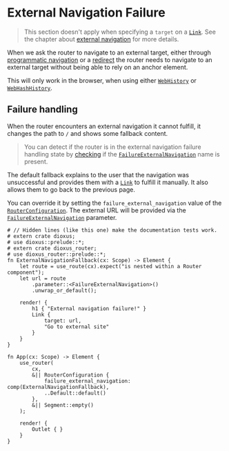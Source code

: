 # External Navigation Failure

> This section doesn't apply when specifying a `target` on a [`Link`]. See the
> chapter about [external navigation](../navigation/external.md) for more
> details.

When we ask the router to navigate to an external target, either through
[programmatic navigation](../navigation/programmatic.md) or a
[redirect](../routes/multiple-and-redirect.md#redirects) the router needs to
navigate to an external target without being able to rely on an anchor element.

This will only work in the browser, when using either [`WebHistory`] or
[`WebHashHistory`].

## Failure handling
When the router encounters an external navigation it cannot fulfill, it changes
the path to `/` and shows some fallback content.

> You can detect if the router is in the external navigation failure handling
> state by [checking](../navigation/name.md#check-if-a-name-is-present) if the
> [`FailureExternalNavigation`] name is present.

The default fallback explains to the user that the navigation was unsuccessful
and provides them with a [`Link`] to fulfill it manually. It also allows them to
go back to the previous page.

You can override it by setting the `failure_external_navigation` value of the
[`RouterConfiguration`]. The external URL will be provided via the
[`FailureExternalNavigation`] parameter.

```rust,no_run
# // Hidden lines (like this one) make the documentation tests work.
# extern crate dioxus;
# use dioxus::prelude::*;
# extern crate dioxus_router;
# use dioxus_router::prelude::*;
fn ExternalNavigationFallback(cx: Scope) -> Element {
    let route = use_route(cx).expect("is nested within a Router component");
    let url = route
        .parameter::<FailureExternalNavigation>()
        .unwrap_or_default();

    render! {
        h1 { "External navigation failure!" }
        Link {
            target: url,
            "Go to external site"
        }
    }
}

fn App(cx: Scope) -> Element {
    use_router(
        cx,
        &|| RouterConfiguration {
            failure_external_navigation: comp(ExternalNavigationFallback),
            ..Default::default()
        },
        &|| Segment::empty()
    );

    render! {
        Outlet { }
    }
}
```

[`FailureExternalNavigation`]: https://docs.rs/dioxus-router-core/latest/dioxus_router_core/prelude/struct.FailureExternalNavigation.html
[`Link`]: https://docs.rs/dioxus-router/latest/dioxus_router/components/fn.Link.html
[`RouterConfiguration`]: https://docs.rs/dioxus-router/latest/dioxus_router/hooks/struct.RouterConfiguration.html
[`WebHistory`]: https://docs.rs/dioxus-router-core/latest/dioxus_router_core/history/struct.WebHistory.html
[`WebHashHistory`]: https://docs.rs/dioxus-router-core/latest/dioxus_router_core/history/struct.WebHashHistory.html
